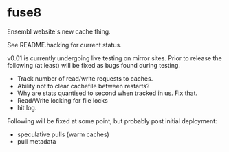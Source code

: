# fuse8

Ensembl website's new cache thing.

See README.hacking for current status.

v0.01 is currently undergoing live testing on mirror sites. Prior to release the following (at least) will be fixed as bugs found during testing.

* Track number of read/write requests to caches.
* Ability not to clear cachefile between restarts?
* Why are stats quantised to second when tracked in us. Fix that.
* Read/Write locking for file locks
* hit log.

Following will be fixed at some point, but probably post initial deployment:

* speculative pulls (warm caches)
* pull metadata
